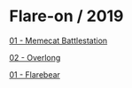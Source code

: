 # Flare-on / 2019

[01 - Memecat Battlestation](01%20-%20Memecat%20Battlestation/Solution%20-%201%20-%20Memecat%20Battlestation.md)

[02 - Overlong](02%20-%20Overlong/Solution%20-%202%20-%20Overlong.md)

[01 - Flarebear](03%20-%20Flarebear/Solution%20-%203%20-%20Flarebear.md)
